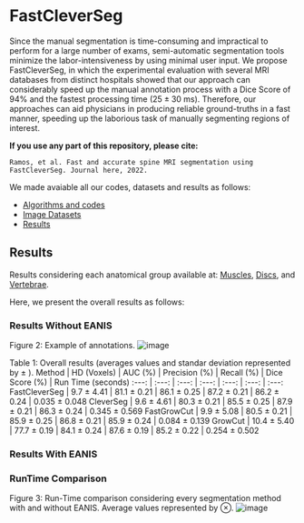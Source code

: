 # FastCleverSeg
Since the manual segmentation is time-consuming and impractical to perform for a large number of exams, semi-automatic segmentation tools minimize the labor-intensiveness by using minimal user input. We propose FastCleverSeg, in which the experimental evaluation with several MRI databases from distinct hospitals showed that our approach can considerably speed up the manual annotation process with a Dice Score of 94\% and the fastest processing time ($25 \pm 30$ ms).
Therefore, our approaches can aid physicians in producing reliable ground-truths in a fast manner, speeding up the laborious task of manually segmenting regions of interest.

**If you use any part of this repository, please cite:**

```
Ramos, et al. Fast and accurate spine MRI segmentation using FastCleverSeg. Journal here, 2022.
```

We made avaiable all our codes, datasets and results as follows:
- [Algorithms and codes](Codes/OldMatlab)
- [Image Datasets](ImageDatasets)
- [Results](Results)




## Results

Results considering each anatomical group available at: [Muscles](PM/readme.md), [Discs](IVD/readme.md), and [Vertebrae](VBs/readme.md).

Here, we present the overall results as follows: 


### Results Without EANIS

Figure 2: Example of annotations. 
![image](https://user-images.githubusercontent.com/3834596/185255452-388fc85d-9fd7-4cba-a47d-665b0b415d0d.png)

 Table 1: Overall results (averages values and standar deviation represented by $\pm$ ).
 Method          | HD (Voxels) | AUC (%)   | Precision (%) | Recall (%) | Dice Score  (%) | Run Time (seconds)
   :---:         | :---:       | :---: | :---:     | :---:  | :---:  | :---:    
FastCleverSeg     | 9.7 $\pm$  4.41 | 81.1 $\pm$ 0.21 | 86.1 $\pm$ 0.25 | 87.2 $\pm$ 0.21 | 86.2 $\pm$ 0.24 |  0.035 $\pm$   0.048
CleverSeg         | 9.6 $\pm$  4.61 | 80.3 $\pm$ 0.21 | 85.5 $\pm$ 0.25 | 87.9 $\pm$ 0.21 | 86.3 $\pm$ 0.24 |  0.345 $\pm$   0.569
FastGrowCut       | 9.9 $\pm$  5.08 | 80.5 $\pm$ 0.21 | 85.9 $\pm$ 0.25 | 86.8 $\pm$ 0.21 | 85.9 $\pm$ 0.24 |  0.084 $\pm$   0.139
GrowCut           | 10.4 $\pm$ 5.40 | 77.7 $\pm$ 0.19 | 84.1 $\pm$ 0.24 | 87.6 $\pm$ 0.19 | 85.2 $\pm$ 0.22 |  0.254 $\pm$   0.502


### Results With EANIS



### RunTime Comparison

Figure 3: Run-Time comparison considering every segmentation method with and without EANIS. Average values represented by $\otimes$.
![image](https://user-images.githubusercontent.com/3834596/184704772-9acd11c5-8216-4858-83a8-c074f5f511de.png)



